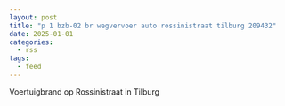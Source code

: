 ```yaml
---
layout: post
title: "p 1 bzb-02 br wegvervoer auto rossinistraat tilburg 209432"
date: 2025-01-01
categories: 
  - rss
tags: 
  - feed
---
```


Voertuigbrand op Rossinistraat in Tilburg
